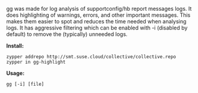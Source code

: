 gg was made for log analysis of supportconfig/hb report messages logs.
It does highlighting of warnings, errors, and other important messages. This makes them easier to spot and reduces the time needed when analysing logs.
It has aggressive filtering which can be enabled with -i (disabled by default) to remove the (typically) unneeded logs.

**Install:**
```
zypper addrepo http://smt.suse.cloud/collective/collective.repo
zypper in gg-highlight
```
**Usage:**
```
gg [-i] [file]
```
